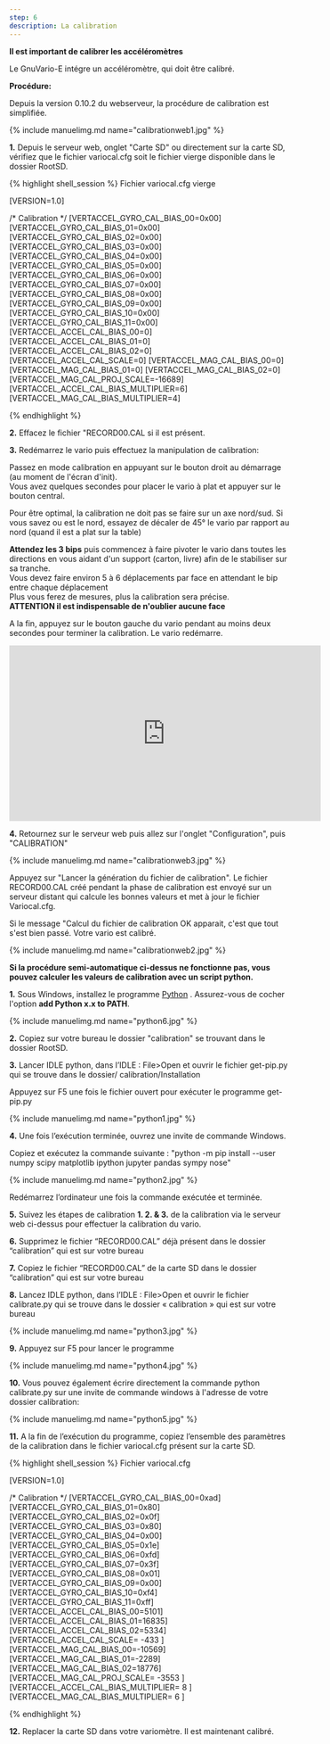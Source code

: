 ```yaml
---
step: 6
description: La calibration
---
```


**Il est important de calibrer les accéléromètres**

Le GnuVario-E intégre un accéléromètre, qui doit être calibré.

**Procédure:**

Depuis la version 0.10.2 du webserveur, la procédure de calibration est simplifiée.

{% include manuelimg.md name="calibrationweb1.jpg" %}

**1.** Depuis le serveur web, onglet "Carte SD" ou directement sur la carte SD, vérifiez que le fichier variocal.cfg soit le fichier vierge disponible dans le dossier RootSD.

{% highlight shell_session %}
Fichier variocal.cfg vierge

[VERSION=1.0]

/* Calibration */
[VERTACCEL_GYRO_CAL_BIAS_00=0x00]
[VERTACCEL_GYRO_CAL_BIAS_01=0x00]
[VERTACCEL_GYRO_CAL_BIAS_02=0x00]
[VERTACCEL_GYRO_CAL_BIAS_03=0x00]
[VERTACCEL_GYRO_CAL_BIAS_04=0x00]
[VERTACCEL_GYRO_CAL_BIAS_05=0x00]
[VERTACCEL_GYRO_CAL_BIAS_06=0x00]
[VERTACCEL_GYRO_CAL_BIAS_07=0x00]
[VERTACCEL_GYRO_CAL_BIAS_08=0x00]
[VERTACCEL_GYRO_CAL_BIAS_09=0x00]
[VERTACCEL_GYRO_CAL_BIAS_10=0x00]
[VERTACCEL_GYRO_CAL_BIAS_11=0x00]
[VERTACCEL_ACCEL_CAL_BIAS_00=0]
[VERTACCEL_ACCEL_CAL_BIAS_01=0]
[VERTACCEL_ACCEL_CAL_BIAS_02=0]
[VERTACCEL_ACCEL_CAL_SCALE=0]
[VERTACCEL_MAG_CAL_BIAS_00=0]
[VERTACCEL_MAG_CAL_BIAS_01=0]
[VERTACCEL_MAG_CAL_BIAS_02=0]
[VERTACCEL_MAG_CAL_PROJ_SCALE=-16689]
[VERTACCEL_ACCEL_CAL_BIAS_MULTIPLIER=6]
[VERTACCEL_MAG_CAL_BIAS_MULTIPLIER=4]

{% endhighlight %}


**2.** Effacez le fichier "RECORD00.CAL si il est présent.

**3.** Redémarrez le vario puis effectuez la manipulation de calibration: 

Passez en mode calibration en appuyant sur le bouton droit au démarrage (au moment de l'écran d'init).          
Vous avez quelques secondes pour placer le vario à plat et appuyer sur le bouton central.

Pour être optimal, la calibration ne doit pas se faire sur un axe nord/sud. Si vous savez ou est le nord, essayez de décaler de 45° le vario par rapport au nord (quand il est a plat sur la table)     

**Attendez les 3 bips** puis commencez à faire pivoter le vario dans toutes les directions en vous aidant d'un support (carton, livre) afin de le stabiliser sur sa tranche.     
Vous devez faire environ 5 à 6 déplacements par face en attendant le bip entre chaque déplacement   
Plus vous ferez de mesures, plus la calibration sera précise.          
**ATTENTION il est indispensable de n'oublier aucune face**      

A la fin, appuyez sur le bouton gauche du vario pendant au moins deux secondes pour terminer la calibration. Le vario redémarre.       

<iframe width="560" height="315" src="https://www.youtube.com/embed/6yxoZcxxzVY" frameborder="0" allow="autoplay; encrypted-media" allowfullscreen></iframe>




**4.** Retournez sur le serveur web puis allez sur l'onglet "Configuration", puis "CALIBRATION"

{% include manuelimg.md name="calibrationweb3.jpg" %}

Appuyez sur "Lancer la génération du fichier de calibration". Le fichier RECORD00.CAL créé pendant la phase de calibration est envoyé sur un serveur distant qui calcule les bonnes valeurs et met à jour le fichier Variocal.cfg.  

Si le message "Calcul du fichier de calibration OK apparait, c'est que tout s'est bien passé. Votre vario est calibré. 

{% include manuelimg.md name="calibrationweb2.jpg" %}


**Si la procédure semi-automatique ci-dessus ne fonctionne pas, vous pouvez calculer les valeurs de calibration avec un script python.**


**1.** Sous Windows, installez le programme [Python](https://www.python.org/downloads/) . Assurez-vous de cocher l'option **add Python x.x to PATH**.

{% include manuelimg.md name="python6.jpg" %}

**2.** Copiez sur votre bureau le dossier "calibration" se trouvant dans le dossier RootSD.

**3.** Lancer IDLE python, dans l’IDLE : File>Open et ouvrir le fichier get-pip.py qui se trouve dans le dossier/ calibration/Installation

Appuyez sur F5 une fois le fichier ouvert pour exécuter le programme get-pip.py

{% include manuelimg.md name="python1.jpg" %}

**4.** Une fois l’exécution terminée, ouvrez une invite de commande Windows.

Copiez et exécutez la commande suivante : "python -m pip install --user numpy scipy matplotlib ipython jupyter pandas sympy nose"

{% include manuelimg.md name="python2.jpg" %}

Redémarrez l’ordinateur une fois la commande exécutée et terminée.

**5.** Suivez les étapes de calibration **1. 2. & 3.** de la calibration via le serveur web ci-dessus pour effectuer la calibration du vario.

**6.** Supprimez le fichier “RECORD00.CAL” déjà présent dans le dossier “calibration” qui est sur votre bureau

**7.** Copiez le fichier “RECORD00.CAL” de la carte SD dans le dossier “calibration” qui est sur votre bureau


**8.** Lancez IDLE python, dans l’IDLE : File>Open et ouvrir le fichier calibrate.py qui se trouve dans le dossier  « calibration » qui est sur votre bureau

{% include manuelimg.md name="python3.jpg" %}

**9.** Appuyez sur F5 pour lancer le programme

{% include manuelimg.md name="python4.jpg" %}

**10.** Vous pouvez également écrire directement la commande python calibrate.py sur une invite de commande windows à l'adresse de votre dossier calibration:

{% include manuelimg.md name="python5.jpg" %}

**11.** A la fin de l’exécution du programme, copiez l’ensemble des paramètres de la calibration dans le fichier variocal.cfg présent sur la carte SD.

{% highlight shell_session %}
Fichier variocal.cfg

[VERSION=1.0]

/* Calibration */
[VERTACCEL_GYRO_CAL_BIAS_00=0xad]
[VERTACCEL_GYRO_CAL_BIAS_01=0x80]
[VERTACCEL_GYRO_CAL_BIAS_02=0x0f]
[VERTACCEL_GYRO_CAL_BIAS_03=0x80]
[VERTACCEL_GYRO_CAL_BIAS_04=0x00]
[VERTACCEL_GYRO_CAL_BIAS_05=0x1e]
[VERTACCEL_GYRO_CAL_BIAS_06=0xfd]
[VERTACCEL_GYRO_CAL_BIAS_07=0x3f]
[VERTACCEL_GYRO_CAL_BIAS_08=0x01]
[VERTACCEL_GYRO_CAL_BIAS_09=0x00]
[VERTACCEL_GYRO_CAL_BIAS_10=0xf4]
[VERTACCEL_GYRO_CAL_BIAS_11=0xff]
[VERTACCEL_ACCEL_CAL_BIAS_00=5101]
[VERTACCEL_ACCEL_CAL_BIAS_01=16835]
[VERTACCEL_ACCEL_CAL_BIAS_02=5334]
[VERTACCEL_ACCEL_CAL_SCALE= -433 ]
[VERTACCEL_MAG_CAL_BIAS_00=-10569]
[VERTACCEL_MAG_CAL_BIAS_01=-2289]
[VERTACCEL_MAG_CAL_BIAS_02=18776]
[VERTACCEL_MAG_CAL_PROJ_SCALE= -3553 ]
[VERTACCEL_ACCEL_CAL_BIAS_MULTIPLIER= 8 ]
[VERTACCEL_MAG_CAL_BIAS_MULTIPLIER= 6 ]

{% endhighlight %}


**12.** Replacer la carte SD dans votre variomètre. Il est maintenant calibré.